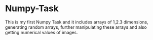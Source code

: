 # Numpy-Task
This is my first Numpy Task and it includes arrays of 1,2.3 dimensions, generating random arrays, further manipulating these arrays and also getting numerical values of images.
